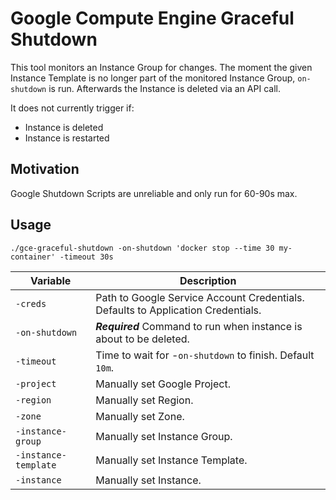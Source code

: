 # Google Compute Engine Graceful Shutdown 

This tool monitors an Instance Group for changes. The moment the given Instance Template
is no longer part of the monitored Instance Group, `on-shutdown` is run. Afterwards
the Instance is deleted via an API call.

It does not currently trigger if:

* Instance is deleted
* Instance is restarted


## Motivation

Google Shutdown Scripts are unreliable and only run for 60-90s max.


## Usage

```
./gce-graceful-shutdown -on-shutdown 'docker stop --time 30 my-container' -timeout 30s 
```

| Variable                         | Description                                                                                                                                                                                                                                          |
|----------------------------------|---------------------------------------------------------------------------------------|
| `-creds`                         | Path to Google Service Account Credentials. Defaults to Application Credentials.      |
| `-on-shutdown`                   | ***Required*** Command to run when instance is about to be deleted.                   |
| `-timeout`                       | Time to wait for -`on-shutdown` to finish. Default `10m`.                             |
| `-project`                       | Manually set Google Project.                                                          |
| `-region`                        | Manually set Region.                                                                  |
| `-zone`                          | Manually set Zone.                                                                    |
| `-instance-group`                | Manually set Instance Group.                                                          |
| `-instance-template`             | Manually set Instance Template.                                                       |
| `-instance`                      | Manually set Instance.                                                                |


